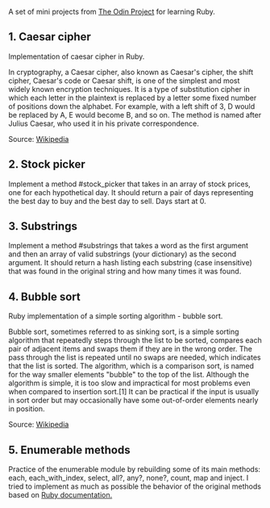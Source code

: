 A set of mini projects from <a href="www.theodinproject.com">The Odin Project</a>
for learning Ruby.

<h2>1. Caesar cipher</h2>

Implementation of caesar cipher in Ruby.

In cryptography, a Caesar cipher, also known as Caesar's cipher, the shift cipher, Caesar's code or Caesar shift, is one of the simplest and most widely known encryption techniques. It is a type of substitution cipher in which each letter in the plaintext is replaced by a letter some fixed number of positions down the alphabet. For example, with a left shift of 3, D would be replaced by A, E would become B, and so on. The method is named after Julius Caesar, who used it in his private correspondence.

Source: <a href="https://en.wikipedia.org/wiki/Caesar_cipher">Wikipedia</a>

<h2>2. Stock picker</h2>

Implement a method #stock_picker that takes in an array of stock prices, one for each hypothetical day. It should return a pair of days representing the best day to buy and the best day to sell. Days start at 0.


<h2>3. Substrings</h2>

Implement a method #substrings that takes a word as the first argument and then an array of valid substrings (your dictionary) as the second argument. It should return a hash listing each substring (case insensitive) that was found in the original string and how many times it was found.

<h2>4. Bubble sort</h2>

Ruby implementation of a simple sorting algorithm - bubble sort.

Bubble sort, sometimes referred to as sinking sort, is a simple sorting algorithm that repeatedly steps through the list to be sorted, compares each pair of adjacent items and swaps them if they are in the wrong order. The pass through the list is repeated until no swaps are needed, which indicates that the list is sorted. The algorithm, which is a comparison sort, is named for the way smaller elements "bubble" to the top of the list. Although the algorithm is simple, it is too slow and impractical for most problems even when compared to insertion sort.[1] It can be practical if the input is usually in sort order but may occasionally have some out-of-order elements nearly in position.

Source: <a href="https://en.wikipedia.org/wiki/Bubble_sort">Wikipedia</a>

<h2>5. Enumerable methods</h2>

Practice of the enumerable module by rebuilding some of its main methods: each, each_with_index, select, all?, any?, none?, count, map and inject.
I tried to implement as much as possible the behavior of the original methods based on <a href="http://ruby-doc.org/core-2.2.3/Enumerable.html">Ruby documentation.</a>